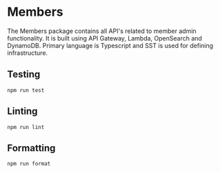 # Members

The Members package contains all API's related to member admin functionality. It is built using API Gateway,
Lambda, OpenSearch and DynamoDB. Primary language is Typescript and SST is used for defining infrastructure.


## Testing

```shell
npm run test
```

## Linting

```shell
npm run lint
```

## Formatting

```shell
npm run format
```
